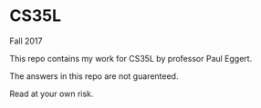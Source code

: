 # CS35L
Fall 2017

This repo contains my work for CS35L by professor Paul Eggert. 

The answers in this repo are not guarenteed. 

Read at your own risk.
